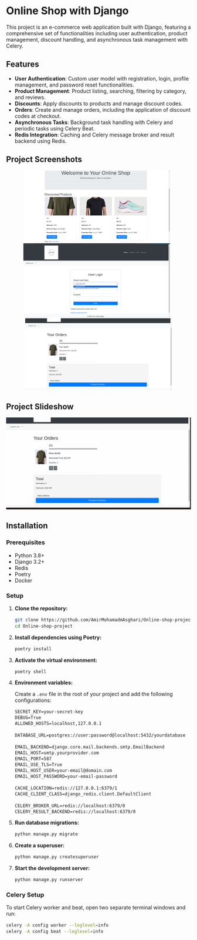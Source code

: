 # Online Shop with Django

This project is an e-commerce web application built with Django, featuring a comprehensive set of functionalities including user authentication, product management, discount handling, and asynchronous task management with Celery. 

## Features

- **User Authentication**: Custom user model with registration, login, profile management, and password reset functionalities.
- **Product Management**: Product listing, searching, filtering by category, and reviews.
- **Discounts**: Apply discounts to products and manage discount codes.
- **Orders**: Create and manage orders, including the application of discount codes at checkout.
- **Asynchronous Tasks**: Background task handling with Celery and periodic tasks using Celery Beat.
- **Redis Integration**: Caching and Celery message broker and result backend using Redis.


<h2>Project Screenshots</h2>

<p align="center">
  <img src="assets/images/homepage.png" alt="Screenshot 1" width="400" style="margin-right: 10px;">
  <img src="assets/images/login.png" alt="Screenshot 2" width="400" style="margin-right: 10px;">
  <img src="assets/images/cart.png" alt="Screenshot 3" width="400">
</p>

## Project Slideshow

![Project Slideshow](assets/images/allscreen.gif)

## Installation

### Prerequisites

- Python 3.8+
- Django 3.2+
- Redis
- Poetry
- Docker

### Setup

1. **Clone the repository:**

    ```sh
    git clone https://github.com/AmirMohamadmAsghari/Online-shop-project.git
    cd Online-shop-project
    ```

2. **Install dependencies using Poetry:**

    ```sh
    poetry install
    ```

3. **Activate the virtual environment:**

    ```sh
    poetry shell
    ```

4. **Environment variables:**

    Create a `.env` file in the root of your project and add the following configurations:

    
    ```env
    SECRET_KEY=your-secret-key
    DEBUG=True
    ALLOWED_HOSTS=localhost,127.0.0.1

    DATABASE_URL=postgres://user:password@localhost:5432/yourdatabase

    EMAIL_BACKEND=django.core.mail.backends.smtp.EmailBackend
    EMAIL_HOST=smtp.yourprovider.com
    EMAIL_PORT=587
    EMAIL_USE_TLS=True
    EMAIL_HOST_USER=your-email@domain.com
    EMAIL_HOST_PASSWORD=your-email-password

    CACHE_LOCATION=redis://127.0.0.1:6379/1
    CACHE_CLIENT_CLASS=django_redis.client.DefaultClient

    CELERY_BROKER_URL=redis://localhost:6379/0
    CELERY_RESULT_BACKEND=redis://localhost:6379/0
    ```

5. **Run database migrations:**

    ```sh
    python manage.py migrate
    ```

6. **Create a superuser:**

    ```sh
    python manage.py createsuperuser
    ```

7. **Start the development server:**

    ```sh
    python manage.py runserver
    ```

### Celery Setup

To start Celery worker and beat, open two separate terminal windows and run:

```sh
celery -A config worker --loglevel=info
celery -A config beat --loglevel=info
